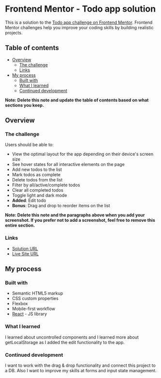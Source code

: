 # Frontend Mentor - Todo app solution

This is a solution to the [Todo app challenge on Frontend Mentor](https://www.frontendmentor.io/challenges/todo-app-Su1_KokOW). Frontend Mentor challenges help you improve your coding skills by building realistic projects.

## Table of contents

- [Overview](#overview)
  - [The challenge](#the-challenge)
  - [Links](#links)
- [My process](#my-process)
  - [Built with](#built-with)
  - [What I learned](#what-i-learned)
  - [Continued development](#continued-development)

**Note: Delete this note and update the table of contents based on what sections you keep.**

## Overview

### The challenge

Users should be able to:

- View the optimal layout for the app depending on their device's screen size
- See hover states for all interactive elements on the page
- Add new todos to the list
- Mark todos as complete
- Delete todos from the list
- Filter by all/active/complete todos
- Clear all completed todos
- Toggle light and dark mode
- **Added**: Edit todo
- **Bonus**: Drag and drop to reorder items on the list

**Note: Delete this note and the paragraphs above when you add your screenshot. If you prefer not to add a screenshot, feel free to remove this entire section.**

### Links

- [Solution URL](https://www.frontendmentor.io/solutions/todo-app-react-js-KnCZN4t44S)
- [Live Site URL](https://todo-app-main-xi-mauve.vercel.app/)

## My process

### Built with

- Semantic HTML5 markup
- CSS custom properties
- Flexbox
- Mobile-first workflow
- [React](https://reactjs.org/) - JS library

### What I learned

I learned about uncontrolled components and I learned more about getLocalStorage as I added the edit functionality to the app.

### Continued development

I want to work with the drag & drop functionality and connect this project to a DB. Also I want to improve my skills at forms and input state management.
